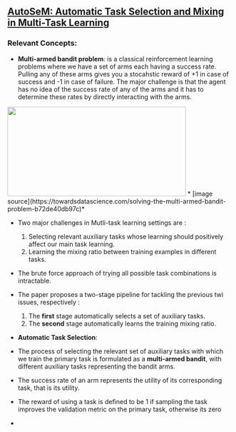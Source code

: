 ## [AutoSeM: Automatic Task Selection and Mixing in Multi-Task Learning](https://arxiv.org/abs/1904.04153)

### Relevant Concepts:
  * **Multi-armed bandit problem**: is a classical reinforcement learning problems where we have a set of arms each having a success rate. Pulling any of these arms gives you a stocahstic reward of +1 in case of success and -1 in case of failure. The major challenge is that the agent has no idea of the success rate of any of the arms and it has to determine these rates by directly interacting with the arms.
  
  <img src='https://cdn-images-1.medium.com/max/1600/1*Tt8A6mP98ibBlrlFD5UJxg.png' width="400" height="200">
  * [image source](https://towardsdatascience.com/solving-the-multi-armed-bandit-problem-b72de40db97c)*


* Two major challenges in Mutli-task learning settings are : 
  1. Selecting relevant auxiliary tasks whose learning should positively affect our main task learning.
  2. Learning the mixing ratio between training examples in different tasks.
  
* The brute force approach of trying all possible task combinations is intractable.
* The paper proposes a two-stage pipeline for tackling the previous twi issues, respectively :
  1. The **first** stage automatically selects a set of auxiliary tasks.
  2. The **second** stage automatically learns the training mixing ratio.
  
  
 * **Automatic Task Selection**: 
 
  * The process of selecting the relevant set of auxiliary tasks with which we train the primary task is formulated as a **multi-armed bandit**, with different auxiliary tasks representing the bandit arms.
  * The success rate of an arm represents the utility of its corresponding task, that is its utility. 
  * The reward of using a task is defined to be 1 if sampling the task improves the validation metric on the primary task, otherwise its zero
  *
 
  
  
  
  

